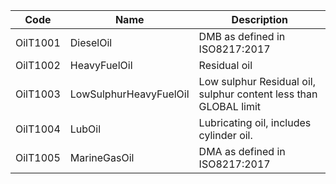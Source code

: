 | Code     	| Name                   	| Description                                                      	|
|----------	|------------------------	|------------------------------------------------------------------	|
| OilT1001 	| DieselOil              	| DMB as defined in ISO8217:2017                                   	|
| OilT1002 	| HeavyFuelOil           	| Residual oil                                                     	|
| OilT1003 	| LowSulphurHeavyFuelOil 	| Low sulphur Residual oil, sulphur content less than GLOBAL limit 	|
| OilT1004 	| LubOil                 	| Lubricating oil, includes cylinder oil.                          	|
| OilT1005 	| MarineGasOil           	| DMA as defined in ISO8217:2017                                   	|